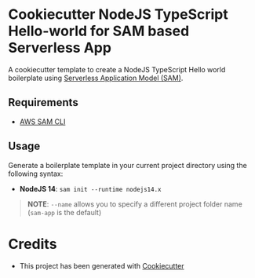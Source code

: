# Cookiecutter NodeJS TypeScript Hello-world  for SAM based Serverless App

A cookiecutter template to create a NodeJS TypeScript Hello world boilerplate using [Serverless Application Model (SAM)](https://github.com/awslabs/serverless-application-model).

## Requirements

* [AWS SAM CLI](https://github.com/awslabs/aws-sam-cli)

## Usage

Generate a boilerplate template in your current project directory using the following syntax:

* **NodeJS 14**: `sam init --runtime nodejs14.x`

> **NOTE**: ``--name`` allows you to specify a different project folder name (`sam-app` is the default)

# Credits

* This project has been generated with [Cookiecutter](https://github.com/audreyr/cookiecutter)

